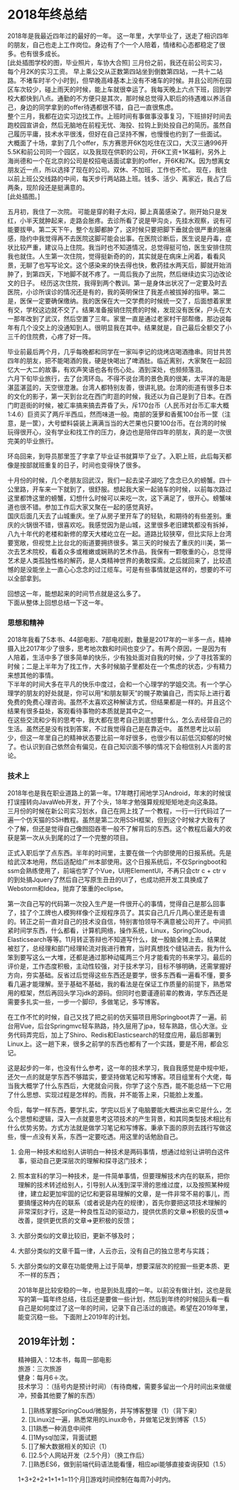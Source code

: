 # 2018年终总结    
2018年是我最近四年过的最好的一年。
    这一年里，大学毕业了，送走了相识四年的朋友，自己也走上工作岗位。身边有了个一个人陪着，情绪和心态都稳定了很多。也有很多成长。    
    	[此处插图学校的图，毕业照片，车协大合照]
    三月份之前，我还在前公司实习，每个月2K的实习工资。
    早上乘公交从正数第四站坐到倒数第四站，一共十二站路。不堵车时半个小时到，但早晚高峰基本上没有不堵车的时候。并且公司所在园区车次较少，碰上雨天的时候，能上车就很幸运了。我每天晚上六点下班，回到学校大都快到八点。通勤的不方便只是其次，那时候总觉得入职后的待遇难以养活自己，身边的同学拿到的offer待遇都很不错，自己一直很焦虑。    
    整个三月，我都在边实习边找工作。上班时间有事做事没事复习，下班排好时间去跑校园宣讲会，然后无脑地在前程无忧、海投、拉钩上到处投自己的简历。虽然自己履历平庸，技术水平很浅，但好在自己坚持不懈，也慢慢也约到了一些面试。    大概面了十场，拿到了几个offer，东方赛思开6K包吃住在汉口，大汉三通996开5.5K和前公司同一个园区，以及我现在供职的公司，开6K工资+1K福利，另外上海尚德和一个在北京的公司是校招电话面试拿到的offer，开6K和7K。因为想离女朋友近一点，所以选择了现在的公司。双休、不加班，工作也不忙。    现在，我住以前上班公交线路的中间，每天步行两站路上班。钱多、活少、离家近，我占了后两条，现阶段还是挺满意的。   
    [此处插图。]
    
 五月初，我住了一次院。
    可能是穿的鞋子太闷，脚上真菌感染了。刚开始只是发红，小半天就肿起来，走路会胀疼。去诊所看了说是甲沟炎，先挂水观察，说有可能要拔甲。第二天下午，整个左脚都肿了，这时候只要把脚下垂就会很严重的胀痛感，隐约中我觉得再不去医院这脚可能会出事。在医院诊断后，医生说是丹毒，症状比较严重，建议马上住院。我当时也不知道情况，总觉得挺可怕，医生安排住院我也就住。人生第一次住院，觉得挺新奇的的，其实就是在病床上闲着，看看风景，无聊了也写写论文。这个感染来的快去得也快，敷药挂水两天后，脚就开始消肿了，到第四天，下地脚不就不疼了。一周后我办了出院，然后继续边实习边改论文的日子。
    经历这次住院，我得到两个教训。第一是身体出状况了一定要及时去医院，小诊所误诊的情况还是有的，我的英明保住了我差点被拔掉的指甲。第二是，医保一定要确保缴纳。我的医保在大一交学费的时候统一交了，后面想着家里有交，学校这边就不交了。结果准备报销住院费的时候，发现没有医保，户头在大一那年改到了武汉，然后空置了三年。家里一直是通过老家村干部帮缴，那边说每年有几个没交上的没通知到人。很明显我在其中。结果就是，自己最后全额交了小三千的住院费，心疼了好一阵。  

  毕业前最后两个月，几乎每晚都和同学在一家叫李记的烧烤店喝酒撸串。同甘共苦四年的朋友，把不能喝酒的我，硬是快喝出了啤酒肚。临近离别，大家聚在一起回忆大一大二的故事，有欢声笑语也各有伤心处。酒到深处，也频频落泪。    
  六月下旬毕业旅行，去了台湾环岛。不得不说台湾的景色真的很美，太平洋的海是湛蓝湛蓝的，天空很澄澈。台湾人都特别友善，很讲礼貌。台湾的街道有很多日本的文化的影子，第一天到台北在西门町逛的时候，我还以为自己是到了日本。在西门町逛街的时候，被汇率搞来搞去弄昏了头，斥170台币（人民币对台币汇率大概1:4.6）巨资买了两斤半西瓜，然而味道一般。南部的菠萝和香蕉100台币一筐（注意，是一筐），大号塑料袋装上满满当当的大芒果也只要100台币。在台湾的时候玩得很开心，没有学业和找工作的压力，身边也是陪伴四年的朋友，真的是一次很完美的毕业旅行。

  环岛回来，到导员那里签了字拿了毕业证书就算毕了业了。入职上班，此后每天都像是按部就班重复的日子，时间也变得快了很多。    

  十月份的时候，几个老朋友回武汉，我们一起去梁子湖吃了念念已久的螃蟹。四十公里路，开车来一下就到了，很舒服。想起我大家一起骑车的时候，以前每次路过这里都馋这里的螃蟹，幻想什么时候可以来吃一次，这下满足了，很开心。螃蟹味道也很不错。参加工作后大家又聚在一起的感觉真好。    
    国庆后面几天去了山城重庆。坐了从房子里开车了的轻轨，和期待的有些差别。重庆的火锅很不错，很喜欢吃。我感觉因为是山城，这里很多老旧建筑都没有拆掉，八九十年代的老楼和新修的摩天大楼屹立在一起。道路比较狭窄，但比实际上台湾要宽敞，但视觉上比台北的街道要拥挤很多。第三天的时候去了重庆的川美，第一次去艺术院校，看着众多或稚嫩或娴熟的艺术作品，我保有一颗敬重的心，总觉得艺术是人类孤独性格的解药，是人类精神世界的勇敢探索。之后就回来了，比较遗憾的是没能坐上一直心心念念的过江缆车。可是有些事情就是这样的，想要的不可以全部拿到。    

  回想这一年，能想起来的时间节点就是这么多了。    
  下面从整体上回想总结一下这一年。

### 思想和精神    
2018年我看了5本书、44部电影、7部电视剧，数量是2017年的一半多一点，精神摄入比2017年少了很多，思考地次数和时间也变少了。有两个原因，一是因为有人陪着，生活中多了很多简单的快乐，少有独处面对自我的时候，少了寻找答案的时候；二是上半年为了找工作，大多时候脑子里都处在一个焦虑的状态，少有精力来想其他的事情。    
    下半年的时间大多在平凡的快乐中度过，会和一个心理学的学姐交流。有一个学心理学的朋友的好处就是，你可以用“和朋友聊天”的幌子欺骗自己，而实际上进行着免费的免费心理咨询。虽然不太喜欢这种解读方式，但结果都是一样的。并且这个结果有很多益处，客观看待事物的本质就是其中之一。    
    在这些交流和少有的思考中，我大都在思考自己到底想要什么，怎么去经营自己的生活。虽然还是没有找到答案，不过我觉得自己是在靠近中。 
    虽然思考比以前少，但这一年里自己的精神状态要比前一年好很多，也很少有以前低沉抑郁的时候了。也认识到自己依然会有偏见，在自己知识面不够的情况下会相信别人片面的言论。 
### 技术上    
2018年也是我在职业道路上的第一年。17年瞎打闹地学习Android，年末的时候误打误撞转向JavaWeb开发，开了个头，18年才勉强算规规矩矩地走向这条路。    
三月份的时候在新公司实习划水，自己在网上找了一个教程，一行一行代码过了一遍一个仿天猫的SSH教程。虽然是第二次用SSH框架，但到这个时候才大致有了个了解，但还是觉得自己像囫囵吞枣一般不了解背后的东西。这个教程后最大的收获是第一次从头到尾的过了一个完整的项目。

正式入职后学了点东西。半年的时间里，主要在做一个内部使用的日报系统。先是给武汉本地用，然后适配给广州本部使用。这个日报系统后，不仅Springboot和ssm会熟练使用了，前端也学了个Vue，UI用ElementUI，不再只会ctr c + ctr v的到处搞Jquery了然后自己写原生丑丑的UI了，也成功把开发工具换成了Webstorm和Idea，抛弃了笨重的eclipse。    

第一次自己写的代码第一次投入生产是一件很开心的事情，觉得自己是那么回事了，挂了个工牌也人模狗样像个正规程序员了。其实自己几斤几两心里还是有谱的。转正之前一直对自己的技术没自信，特别害怕领导不满意被公司开了。中间抓紧时间学东西，什么都看，计算机网络，操作系统，Linux，SpringCloud，Elasticsearch等等。11月转正答辩也不知道写什么，就一股脑全摊上去。结果就被怼了，总经理和部门经理轮流对我进行教育，当时真想找个缝钻进去，我为什么笨到要写这么一大堆，还都是通过那种动辄两三个月才能看完的书来学习。最后的评价是，工作态度积极，主动性较强，对于技术学习，目标不够明确，还需掌握好方向，夯实基础。反省过后觉得这些东西还是要学，很多东西看一遍看不懂，要多看几遍才能理解。至于基础不基础，我的看法是在保证工作质量的前提下，熟悉常用的框架，然后再回头学习jdk的源码。但同时也要谨遵前辈的教诲，学东西还是需要多扎实一些，一步一个脚印，多做笔记，多写博客。  

在工作不忙的时候，自己又找了把之前的仿天猫项目用Springboot弄了一遍。前台用Vue，后台Springmvc轻车熟路，持久层用了jpa，轻车熟路，信心大涨。业务代码弄完后，加上了Shiro、Redis和Elasticsearch的轻度应用，最后部署到Linux上。这一趟下来，很多之前学的东西也都有了一个实践，要是不用，都会忘记。  

这是起步的一年，也没有什么参考，这一年的技术学习，我自我感觉是中规中矩，还欠一点的就是学东西不够踏实，要坚持做笔记和写博客。项目组里有个大佬，每当我大概学了什么东西后，大佬就会问我，你学了这个东西，能不能总结一下它用了什么思想、实现过程是怎样的。而我，并不能答上来，只能脸上发羞。    
    
今后，每学一样东西，要学扎实，学完以后关了电脑要能大概讲出来它是什么，怎么个思想和逻辑，深入一点就要思考这项技术的产生背景，和其同类型技术相比有什么优势劣势。方式方法就是做学习笔记和写博客。秉承下面的原则去践行写做这些，慢一点没有关系，东西一定要吃透。用这里的话勉励自己。

1. 会用一种技术和给别人讲明白一种技术是两码事情，想通过给别让讲明白这件事，驱动自己更深层次的理解和探寻这门技术；
2. 照本宣科的学习一种技术，是一件简单事情，但要理解技术内在的联系，把你理解的技术转述给别人，引导别人从浅到深平滑的思维过度，以及按照某种规律，建立起更加牢固的记忆和更容易理解的文章，是一件非常不易的事儿，而要搞懂这种内在的联系（或者说是内在的规律），首先你要把这项技术理解的非常深刻才行，这是一种良性互动的驱动力，提供优质的文章=>积极的反馈=>改善，提供更优质的文章=>更积极的反馈；
3. 大部分类似的文章比较旧，更新不够及时；
4. 大部分类似的文章千篇一律，人云亦云，没有自己的独立思考与实践；
5. 大部分类似的文章在功能使用上过于简单，想要深层次的挖掘一些更本质、更不一样的东西；

    2018年是比较安稳的一年，也是到处乱撞的一年。以前没有做计划，这也是我写的第一篇年终总结，往后还是要做一些计划，然后到年终的时候回头看一看自己是如何度过了这一年的时间，记录下自己活过的痕迹。希望在2019年里，能变沉稳一些。    下面附上2019年的计划。
    
    
    ## 2019年计划：    
    精神摄入：12本书，每周一部电影    
    旅游：三次旅游    
    健身：每月6＋次。   
    技术学习 ：（括号内是预计时间）（有待商榷，需要多留出一个月时间出来做缓冲，预备其他要了解的东西）
	1. []熟练掌握SpringCoud/微服务，并写博客整理（1）（背下来）
	2. []Linux过一遍，熟悉常用的Linux命令，并做笔记发到博客（1.5）
	3. []1熟悉一种消息中间件 
	4. []1Mysql加深，背面试题
	5. []了解大数据相关的知识（1）
	6. []2.5个人网站开发（2.5个月）（换工作后）
	7. []熟悉ES6，做到前端代码语法能看懂，相应api能够直接查询获知（1.5）

    1+3+2+2+1+1+1=11个月[]游戏时间控制在每周7小时内。
